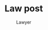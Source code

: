 ---
layout: ../../layouts/MarkdownPostLayout.astro
title: 'Law post'
pubDate: 2025-02-20
description: '(Short law description)'
author: 'Lawyer'
image:
    url: '/images/law.jpg'
    alt: "Two books, a gavel, and a block on a white surface."
tags: ["all-posts","art", "law"]
---